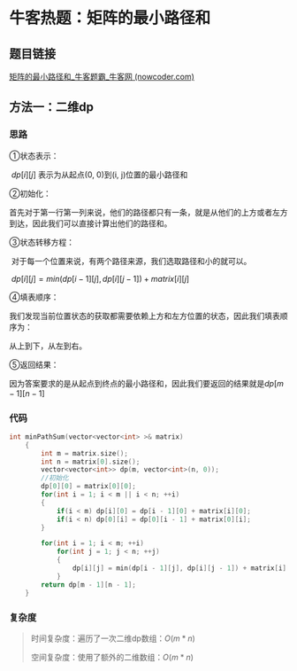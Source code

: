 # 牛客热题：矩阵的最小路径和

## 题目链接

[矩阵的最小路径和_牛客题霸_牛客网 (nowcoder.com)](https://www.nowcoder.com/practice/7d21b6be4c6b429bb92d219341c4f8bb?tpId=295&tqId=1009012&ru=/exam/oj&qru=/ta/format-top101/question-ranking&sourceUrl=%2Fexam%2Foj)

## 方法一：二维dp

### 思路

①状态表示：

​	$dp[i][j]$ 表示为从起点(0, 0)到(i, j)位置的最小路径和

②初始化：

​	首先对于第一行第一列来说，他们的路径都只有一条，就是从他们的上方或者左方到达，因此我们可以直接计算出他们的路径和。

③状态转移方程：

​	对于每一个位置来说，有两个路径来源，我们选取路径和小的就可以。

​	$dp[i][j] = min(dp[i - 1][j], dp[i][j - 1]) + matrix[i][j]$

④填表顺序：

​	我们发现当前位置状态的获取都需要依赖上方和左方位置的状态，因此我们填表顺序为：

从上到下，从左到右。

⑤返回结果：

​	因为答案要求的是从起点到终点的最小路径和，因此我们要返回的结果就是$dp[m - 1][n - 1]$

### 代码

```cpp
int minPathSum(vector<vector<int> >& matrix) 
    {
        int m = matrix.size();
        int n = matrix[0].size();
        vector<vector<int>> dp(m, vector<int>(n, 0));
        //初始化
        dp[0][0] = matrix[0][0];
        for(int i = 1; i < m || i < n; ++i)
        {
            if(i < m) dp[i][0] = dp[i - 1][0] + matrix[i][0];
            if(i < n) dp[0][i] = dp[0][i - 1] + matrix[0][i];
        }

        for(int i = 1; i < m; ++i)
            for(int j = 1; j < n; ++j)
            {
                dp[i][j] = min(dp[i - 1][j], dp[i][j - 1]) + matrix[i][j];
            }
        return dp[m - 1][n - 1];
    }
```

### 复杂度

> 时间复杂度：遍历了一次二维dp数组：$O(m * n)$
>
> 空间复杂度：使用了额外的二维数组：$O(m * n)$